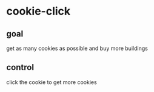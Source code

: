 # cookie-click

## goal

get as many cookies as possible and buy more buildings

## control

click the cookie to get more cookies

